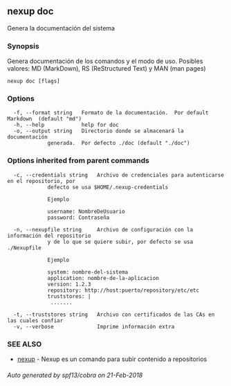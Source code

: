 ## nexup doc

Genera la documentación del sistema

### Synopsis


Genera documentación de los comandos y el modo de uso.  Posibles
				valores: MD (MarkDown), RS (ReStructured Text) y MAN (man pages)

```
nexup doc [flags]
```

### Options

```
  -f, --format string   Formato de la documentación.  Por default Markdown  (default "md")
  -h, --help            help for doc
  -o, --output string   Directorio donde se almacenará la documentación 
			 generada.  Por defecto ./doc (default "./doc")
```

### Options inherited from parent commands

```
  -c, --credentials string   Archivo de credenciales para autenticarse en el repositorio, por 
			 defecto se usa $HOME/.nexup-credentials

			 Ejemplo

			 username: NombreDeUsuario
			 password: Contraseña
		 	
  -n, --nexupfile string     Archivo de configuración con la información del repositorio
		 	 y de lo que se quiere subir, por defecto se usa ./Nexupfile

			 Ejemplo

			 system: nombre-del-sistema
			 application: nombre-de-la-aplicacion
			 version: 1.2.3
			 repository: http://host:puerto/repository/etc/etc
			 truststores: |
			  .......
		 	
  -t, --truststores string   Archivo con certificados de las CAs en las cuales confiar
  -v, --verbose              Imprime información extra
```

### SEE ALSO
* [nexup](nexup.md)	 - Nexup es un comando para subir contenido a repositorios

###### Auto generated by spf13/cobra on 21-Feb-2018
